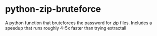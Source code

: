 # python-zip-bruteforce
A python function that bruteforces the password for zip files. Includes a speedup that runs roughly 4-5x faster than trying extractall
